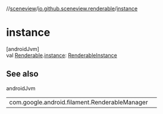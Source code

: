 //[sceneview](../../index.md)/[io.github.sceneview.renderable](index.md)/[instance](instance.md)

# instance

[androidJvm]\
val [Renderable](index.md#286838466%2FClasslikes%2F-1571379623).[instance](instance.md): [RenderableInstance](index.md#841054893%2FClasslikes%2F-1571379623)

## See also

androidJvm

| | |
|---|---|
| com.google.android.filament.RenderableManager |  |
